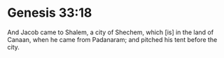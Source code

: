 # Genesis 33:18

And Jacob came to Shalem, a city of Shechem, which [is] in the land of Canaan, when he came from Padanaram; and pitched his tent before the city.